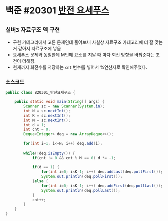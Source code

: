 # 백준 #20301 [반전 요세푸스](https://www.acmicpc.net/problem/20301)
`실버3` `자료구조` `덱` `구현`
---
- 구현 카테고리에서 고른 문제인데 풀어보니 사실상 자료구조 카테고리에 더 잘 맞는거 같아서 자료구조에 넣음
- 요세푸스 문제와 동일한데 M번째 요소를 지날 때 마다 회전 방향을 바꿔준다는 조건이 더해짐.
- 현재까지 회전수를 저장하는 `cnt` 변수를 넣어서 %연산자로 확인해주었다.

### 소스코드
```java
public class B20301_반전요세푸스 {

	public static void main(String[] args) {
		Scanner sc = new Scanner(System.in);
		int N = sc.nextInt();
		int K = sc.nextInt();
		int M = sc.nextInt();
		int d = 1;
		int cnt = 0;
		Deque<Integer> deq = new ArrayDeque<>();
		
		for(int i=1; i<=N; i++) deq.add(i);
		
		while(!deq.isEmpty()) {
			if(cnt != 0 && cnt % M == 0) d *= -1;
			
			if(d == 1) {
				for(int i=0; i<K-1; i++) deq.addLast(deq.pollFirst());
				System.out.println(deq.pollFirst());
			}else {
				for(int i=0; i<K-1; i++) deq.addFirst(deq.pollLast());
				System.out.println(deq.pollLast());
			}
			cnt++;
		}
	}
}

```
